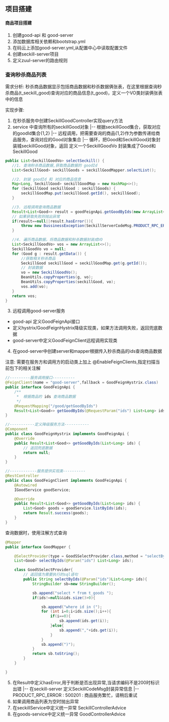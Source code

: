 
## 项目搭建

#### 商品项目搭建
1. 创建good-api 和 good-server
2. 添加数据库相关依赖和bootstrap.yml
3. 在码云上添加good-server.yml,从配置中心中读取配置文件
4. 创建seckill-server项目
5. 定义zuul-server的路由规则

### 查询秒杀商品列表

需求分析: 秒杀商品数据显示包括商品数据和秒杀数据俩张表，在这里根据查询秒杀商品(t_seckill_good)查询对应的商品信息(t_good)，定义一个VO类封装俩张表中的信息


实现步骤:
1. 在秒杀服务中创建SeckillGoodController实现query方法
2. service 中查询所有的seckillGood对象
    |-- 根据seckillGood集合，获取对应的goodId集合{1,2}
    |-- 远程调用，把需要查询的商品{1,2}作为参数传递给商品服务，查询对应的Good对象集合
    |-- 循环，把Good和SeckillGood对象封装城seckillGood对象，返回
定义一个SeckillGoodVo 封装集成了Good和SeckillGood

```java
public List<SeckillGoodVo> selectSeckill() {
   //1. 查询秒杀商品数据,获取商品数据的 goodId
   List<SeckillGood> seckillGoods = seckillGoodMapper.selectList();

   //2. 封装 goodId 和 对应的商品信息
   Map<Long, SeckillGood> seckillGoodMap = new HashMap<>();
   for (SeckillGood seckillGood : seckillGoods) {
       seckillGoodMap.put(seckillGood.getId(), seckillGood);
   }

   //3. 远程调用查询商品数据
   Result<List<Good>> result = goodFeignApi.getGoodByIds(new ArrayList<>(seckillGoodMap.keySet()));
   // 如果获取失败则抛出异常
   if(result==null||result.hasError()){
       throw new BussinessException(SeckillServerCodeMsg.PRODUCT_RPC_ERROR);
   }

   //4. 遍历商品数据，将商品数据和秒杀数据封装成VO
   List<SeckillGoodVo> vos = new ArrayList<>();
   SeckillGoodVo vo = null;
   for (Good g : result.getData()) {
       //获取相关秒杀商品
       SeckillGood seckillGood = seckillGoodMap.get(g.getId());
       // 封装数据
       vo = new SeckillGoodVo();
       BeanUtils.copyProperties(g, vo);
       BeanUtils.copyProperties(seckillGood, vo);
       vos.add(vo);
   }
   return vos;
}
```

3. 远程调用good-server服务
  * good-api 定义GoodFeignApi接口
  * 定义hystrix/GoodFeignHystrix降级实现类，如果方法调用失败，返回兜底数据
  * good-server中定义GoodFeignClient远程调用实现类
4. 在good-server中创建server和mapper根据传入秒杀商品的ids查询商品数据

注意: 需要在服务方和调用方的启动类上加上 @EnableFeignClients,指定扫描当前包下的相关注解

```java
//---------服务调用接口----------
@FeignClient(name = "good-server",fallback = GoodFeignHystrix.class)
public interface GoodFeignApi {
    /**
     *  根据商品的 ids 查询商品数据
     */
    @RequestMapping("/good/getGoodByIds")
    Result<List<Good>> getGoodByIds(@RequestParam("ids") List<Long> ids);
}

//-----------定义降级服务方法-----------
@Component
public class GoodFeignHystrix implements GoodFeignApi {
    @Override
    public Result<List<Good>> getGoodByIds(List<Long> ids) {
        // 返回兜底数据
        return null;
    }
}

//------------服务提供实现类----------
@RestController
public class GoodFeignClient implements GoodFeignApi {
    @Autowired
    IGoodService goodService;

    @Override
    public Result<List<Good>> getGoodByIds(List<Long> ids) {
        List<Good> goods = goodService.listByIds(ids);
        return Result.success(goods);
    }
}
```

查询数据时，使用注解方式查询
```java
@Mapper
public interface GoodMapper {

    @SelectProvider(type = GoodSSelectProvider.class,method = "selectByIds")
    List<Good> selectByIds(@Param("ids") List<Long> ids);

    class GoodSSelectProvider{
        // 返回值为需要执行的sql语句
        public String selectByIds(@Param("ids")List<Long> ids){
            StringBuilder sb=new StringBuilder();

            sb.append("select * from t_goods ");
            if(ids!=null&&ids.size()>0){

                sb.append("where id in (");
                for (int i=0;i<ids.size();i++){
                    if(i==0){
                        sb.append(ids.get(i));
                    }else{
                        sb.append(","+ids.get(i));
                    }
                }
                sb.append(")");
            }
            return sb.toString();
        }
    }

}
```


5. 在Result中定义hasError,用于判断是否出现异常,当请求编码不是200时标识出错
    |-- 在seckill-server 定义SeckillCodeMsg封装异常信息
    |-- PRODUCT_RPC_ERROR :  500201 : 商品服务繁忙，请稍后重试
6. 如果调用商品列表为空时抛出异常
7. 在seckillService中定义统一异常 SeckillControllerAdvice
8. 在goods-service中定义统一异常 GoodControllerAdvice
